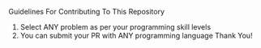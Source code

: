 Guidelines For Contributing To This Repository
1. Select ANY problem as per your programming skill levels
2. You can submit your PR with ANY programming language
Thank You!
